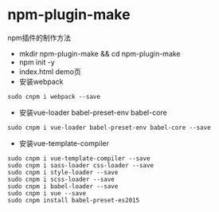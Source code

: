 # npm-plugin-make
npm插件的制作方法

* mkdir npm-plugin-make && cd npm-plugin-make
* npm init -y
* index.html demo页
* 安装webpack
```
sudo cnpm i webpack --save
```
* 安装vue-loader babel-preset-env babel-core
```
sudo cnpm i vue-loader babel-preset-env babel-core --save
```
* 安装vue-template-compiler
```
sudo cnpm i vue-template-compiler --save
sudo cnpm i sass-loader css-loader --save
sudo cnpm i style-loader --save
sudo cnpm i scss-loader --save
sudo cnpm i babel-loader --save
sudo cnpm i vue --save
sudo cnpm install babel-preset-es2015
```
